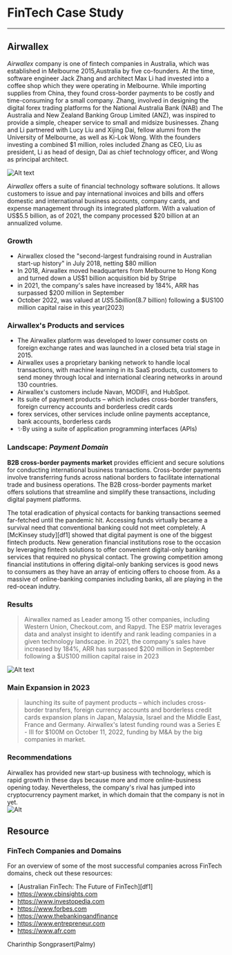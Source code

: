 # FinTech Case Study

-----
## Airwallex
_Airwallex_ company is one of fintech companies in Australia, which was established in Melbourne 2015,Australia by five co-founders. At the time, software engineer Jack Zhang and architect Max Li had invested into a coffee shop which they were operating in Melbourne. While importing supplies from China, they found cross-border payments to be costly and time-consuming for a small company. Zhang, involved in designing the digital forex trading platforms for the National Australia Bank (NAB) and The Australia and New Zealand Banking Group Limited (ANZ), was inspired to provide a simple, cheaper service to small and midsize businesses. Zhang and Li partnered with Lucy Liu and Xijing Dai, fellow alumni from the University of Melbourne, as well as Ki-Lok Wong. With the founders investing a combined $1 million, roles included Zhang as CEO, Liu as president, Li as head of design, Dai as chief technology officer, and Wong as principal architect. 

![Alt text](https://d15shllkswkct0.cloudfront.net/wp-content/blogs.dir/1/files/2020/04/airwallex.jpg)

_Airwallex_ offers a suite of financial technology software solutions. It allows customers to issue and pay international invoices and bills and offers domestic and international business accounts, company cards, and expense management through its integrated platform. With a valuation of US$5.5 billion, as of 2021, the company processed $20 billion at an annualized volume.

### Growth
- Airwallex closed the "second-largest fundraising round in Australian start-up history" in July 2018, netting $80 million
- In 2018, Airwallex moved headquarters from Melbourne to Hong Kong and turned down a US$1 billion acquisition bid by Stripe
- in 2021, the company's sales have increased by 184%, ARR has surpassed $200 million in September
- October 2022, was valued at $US5.5 billion ($8.7 billion) following a $US100 million capital raise in this year(2023)

### Airwallex's Products and services
- The Airwallex platform was developed to lower consumer costs on foreign exchange rates and was launched in a closed beta trial stage in 2015.
- Airwallex uses a proprietary banking network to handle local transactions, with machine learning in its SaaS products, customers to send money through local and international clearing networks in around 130 countries.
- Airwallex's customers include Navan, MODIFI, and HubSpot.
- Its suite of payment products – which includes cross-border transfers, foreign currency accounts and borderless credit cards
- forex services, other services include online payments acceptance, bank accounts, borderless cards
- ✨By using a  suite of application programming interfaces (APIs)

### Landscape: _Payment Domain_

**B2B cross-border payments market** provides efficient and secure solutions for conducting international business transactions. Cross-border payments involve transferring funds across national borders to facilitate international trade and business operations. The B2B cross-border payments market offers solutions that streamline and simplify these transactions, including digital payment platforms.

The total eradication of physical contacts for banking transactions seemed far-fetched until the pandemic hit. Accessing funds virtually became a survival need that conventional banking could not meet completely. A [McKinsey study][df1] showed that digital payment is one of the biggest fintech products. New generation financial institutions rose to the occasion by leveraging fintech solutions to offer convenient digital-only banking services that required no physical contact. The growing competition among financial institutions in offering digital-only banking services is good news to consumers as they have an array of enticing offers to choose from. As a massive of online-banking companies including banks, all are playing in the red-ocean indutry. 
### Results
> Airwallex named as Leader among 15 other companies, including Western Union, Checkout.com, and Rapyd.
The ESP matrix leverages data and analyst insight to identify and rank leading companies in a given technology landscape.
> in 2021, the company's sales have increased by 184%, ARR has surpassed $200 million in September
> following a $US100 million capital raise in 2023

![Alt text](https://images.ctfassets.net/sxag7u4cz1re/3ihMmhJjeqFid0KIKXXG5a/2ed155eb16fc55c2d220425b3b6b8f3b/image__6_.png?q=70)

### Main Expansion in 2023
>launching its suite of payment products – which includes cross-border transfers, foreign currency accounts and borderless credit cards
>expansion plans in Japan, Malaysia, Israel and the Middle East, France and Germany.
>Airwallex's latest funding round was a Series E - III for $100M on October 11, 2022, funding by M&A by the big companies in market. 

### Recommendations
Airwallex has provided new start-up business with technology, which is rapid growth in these days because more and more online-business opening today. Nevertheless, the company's rival has jumped into cryptocurrency payment market, in which domain that the company is not in yet.  
![Alt](https://static.ffx.io/images/$zoom_0.225%2C$multiply_3%2C$ratio_1.5%2C$width_756%2C$x_0%2C$y_50/t_crop_custom/c_scale%2Cw_1240%2Cq_52%2Cf_auto/0c39bc3f00eb21881c17ea4e3f692c33e5e1161a)

## Resource

### FinTech Companies and Domains
For an overview of some of the most successful companies across FinTech domains, check out these resources:
- [Australian FinTech: The Future of FinTech][df1] 
- https://www.cbinsights.com
- https://www.investopedia.com
- https://www.forbes.com
- https://www.thebankingandfinance
- https://www.entrepreneur.com
- https://www.afr.com


Charinthip Songprasert(Palmy)